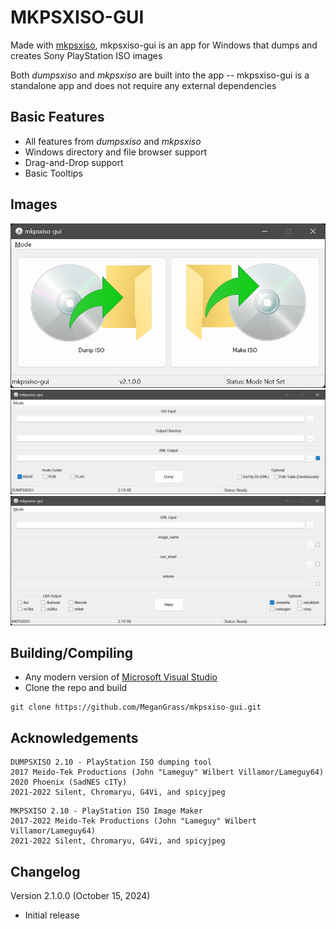 
# MKPSXISO-GUI

Made with [mkpsxiso](https://github.com/MeganGrass/mkpsxiso), mkpsxiso-gui is an app for Windows that dumps and creates Sony PlayStation ISO images

Both *dumpsxiso* and *mkpsxiso* are built into the app -- mkpsxiso-gui is a standalone app and does not require any external dependencies

## Basic Features
- All features from *dumpsxiso* and *mkpsxiso*
- Windows directory and file browser support
- Drag-and-Drop support
- Basic Tooltips

## Images
![Alt text](/images/mkpsxiso-gui_00.jpg?raw=true "Optional Title")
![Alt text](/images/mkpsxiso-gui_01.jpg?raw=true "Optional Title")
![Alt text](/images/mkpsxiso-gui_02.jpg?raw=true "Optional Title")

## Building/Compiling
- Any modern version of [Microsoft Visual Studio](https://visualstudio.microsoft.com)
- Clone the repo and build
```
git clone https://github.com/MeganGrass/mkpsxiso-gui.git
```

## Acknowledgements
```
DUMPSXISO 2.10 - PlayStation ISO dumping tool
2017 Meido-Tek Productions (John "Lameguy" Wilbert Villamor/Lameguy64)
2020 Phoenix (SadNES cITy)
2021-2022 Silent, Chromaryu, G4Vi, and spicyjpeg
```

```
MKPSXISO 2.10 - PlayStation ISO Image Maker
2017-2022 Meido-Tek Productions (John "Lameguy" Wilbert Villamor/Lameguy64)
2021-2022 Silent, Chromaryu, G4Vi, and spicyjpeg
```

## Changelog
Version 2.1.0.0 (October 15, 2024)
- Initial release
